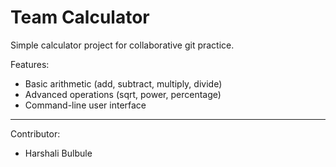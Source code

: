 # Team Calculator

Simple calculator project for collaborative git practice.

Features:
- Basic arithmetic (add, subtract, multiply, divide)
- Advanced operations (sqrt, power, percentage)
- Command-line user interface

---

Contributor:
- Harshali Bulbule
